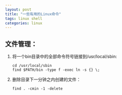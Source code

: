 ```yaml
---
layout: post
title: "一些有用的Linux命令"
tags: linux shell
categories: linux
---
```


## 文件管理：  
1. 将一个bin目录中的全部命令符号链接到/usr/local/sbin:  
   ~~~
   cd /usr/local/sbin  
   find $PATH/bin -type f -exec ln -s {} \;  
   ~~~
2. 删除目录下一分钟之内创建的文件：  
   ~~~
   find . -cmin -1 -delete
   ~~~

